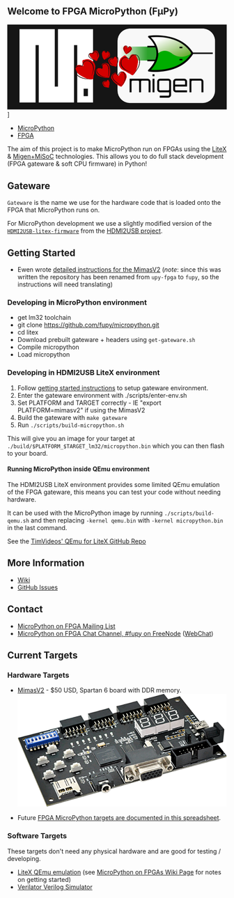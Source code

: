 ## Welcome to FPGA MicroPython (FμPy)

[![MicroPython and Migen, sitting in a tree!](img/micropython-migen-sitting-in-tree.png)](https://github.com/fupy)]

* [MicroPython](http://micropython.org/)
* [FPGA](https://en.wikipedia.org/wiki/Field-programmable_gate_array)

The aim of this project is to make MicroPython run on FPGAs using the [LiteX](https://github.com/enjoy-digital/litex) & [Migen+MiSoC](http://m-labs.hk/gateware.html) technologies. This allows you to do full stack development (FPGA gateware & soft CPU firmware) in Python!

## Gateware

`Gateware` is the name we use for the hardware code that is loaded onto the FPGA that MicroPython runs on.

For MicroPython development we use a slightly modified version of the [`HDMI2USB-litex-firmware`](https://github.com/timvideos/HDMI2USB-litex-firmware) from the [HDMI2USB project](https://hdmi2usb.tv).

## Getting Started

 * Ewen wrote [detailed instructions for the MimasV2](MimasV2.md) (*note*:
   since this was written the repository has been renamed from `upy-fpga`
   to `fupy`, so the instructions will need translating)

### Developing in MicroPython environment

 * get lm32 toolchain
 * git clone https://github.com/fupy/micropython.git
 * cd litex
 * Download prebuilt gateware + headers using `get-gateware.sh`
 * Compile micropython
 * Load micropython

### Developing in HDMI2USB LiteX environment

 1. Follow [getting started instructions](https://github.com/fupy/upy-fpga-litex-gateware/blob/master/getting-started.md) to setup gateware environment.
 2. Enter the gateware environment with ./scripts/enter-env.sh
 3. Set PLATFORM and TARGET correctly - IE "export PLATFORM=mimasv2" if using the MimasV2
 4. Build the gateware with `make gateware`
 5. Run `./scripts/build-micropython.sh`

This will give you an image for your target at `./build/$PLATFORM_$TARGET_lm32/micropython.bin` which you can then flash to your board.

#### Running MicroPython inside QEmu environment

The HDMI2USB LiteX environment provides some limited QEmu emulation of the FPGA gateware, this means you can test your code without needing hardware.

It can be used with the MicroPython image by running `./scripts/build-qemu.sh` and then replacing `-kernel qemu.bin` with `-kernel micropython.bin` in the last command.

See the [TimVideos' QEmu for LiteX GitHub Repo](https://github.com/timvideos/qemu-litex/blob/master/README.md)

## More Information

 * [Wiki](https://github.com/fupy/issues-wiki/wiki)
 * [GitHub Issues](https://github.com/fupy/issues-wiki/issues)

## Contact

 * [MicroPython on FPGA Mailing List](https://groups.google.com/forum/#!forum/fupy/join)
 * [MicroPython on FPGA Chat Channel, #fupy on FreeNode](irc://irc.freenode.net/#fupy) ([WebChat](https://webchat.freenode.net/?channels=#fupy))

## Current Targets

### Hardware Targets

 * [MimasV2](http://numato.com/mimas-v2-spartan-6-fpga-development-board-with-ddr-sdram/) - $50 USD, Spartan 6 board with DDR memory.<br>![Mimas V2 Image](img/mimasv2.png)

 * Future [FPGA MicroPython targets are documented in this spreadsheet](https://docs.google.com/spreadsheets/d/10aMU7oPXAhfRbQEVXkMQlRsin2yCkN39B6W1KXiR6d4/edit#gid=0).
 
### Software Targets

These targets don't need any physical hardware and are good for testing / developing.

 * [LiteX QEmu emulation](https://github.com/shenki/qemu-litex) (see [MicroPython on FPGAs Wiki Page](https://github.com/shenki/micropython/wiki/Micropython-on-FPGAs) for notes on getting started)
 * [Verilator Verilog Simulator](https://www.veripool.org/wiki/verilator)
